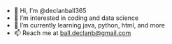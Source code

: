 - 👋 Hi, I’m @declanball365
- 👀 I’m interested in coding and data science
- 🌱 I’m currently learning java, python, html, and more
- 📫 Reach me at ball.declanb@gmail.com


